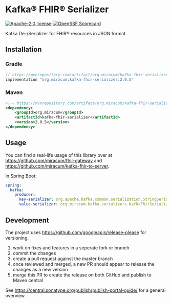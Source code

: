 # Kafka® FHIR® Serializer

[![Apache-2.0 license](https://img.shields.io/badge/license-Apache%202.0-blue.svg)](https://opensource.org/licenses/Apache-2.0)
[![OpenSSF Scorecard](https://api.scorecard.dev/projects/github.com/miracum/kafka-fhir-serializer/badge)](https://scorecard.dev/viewer/?uri=github.com/miracum/kafka-fhir-serializer)

Kafka De-/Serializer for FHIR® resources in JSON format.

## Installation

### Gradle

<!-- x-release-please-start-version -->

```groovy
// https://mvnrepository.com/artifact/org.miracum/kafka-fhir-serializer
implementation "org.miracum:kafka-fhir-serializer:2.0.5"
```

<!-- x-release-please-end -->

### Maven

<!-- x-release-please-start-version -->

```xml
<!-- https://mvnrepository.com/artifact/org.miracum/kafka-fhir-serializer -->
<dependency>
    <groupId>org.miracum</groupId>
    <artifactId>kafka-fhir-serializer</artifactId>
    <version>2.0.5</version>
</dependency>
```

<!-- x-release-please-end -->

## Usage

You can find a real-life usage of this library over at <https://github.com/miracum/fhir-gateway> and
<https://github.com/miracum/kafka-fhir-to-server>.

In Spring Boot:

```yaml
spring:
  kafka:
    producer:
      key-serializer: org.apache.kafka.common.serialization.StringSerializer
      value-serializer: org.miracum.kafka.serializers.KafkaFhirSerializer
```

## Development

The project uses <https://github.com/googleapis/release-please> for versioning.

1. work on fixes and features in a seperate fork or branch
1. commit the changes
1. create a pull request against the master branch
1. once reviewed and merged, a new PR should appear to release the changes as a new version
1. merge this PR to create the release on both GitHub and publish to Maven central

See <https://central.sonatype.org/publish/publish-portal-guide/> for a general overview.
